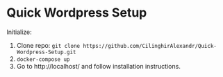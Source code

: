 # Quick Wordpress Setup

Initialize:

1. Clone repo: `git clone https://github.com/CilinghirAlexandr/Quick-Wordpress-Setup.git`
2. `docker-compose up`
3. Go to http://localhost/ and follow installation instructions.
